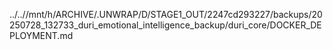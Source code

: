 ../..//mnt/h/ARCHIVE/.UNWRAP/D/STAGE1_OUT/2247cd293227/backups/20250728_132733_duri_emotional_intelligence_backup/duri_core/DOCKER_DEPLOYMENT.md